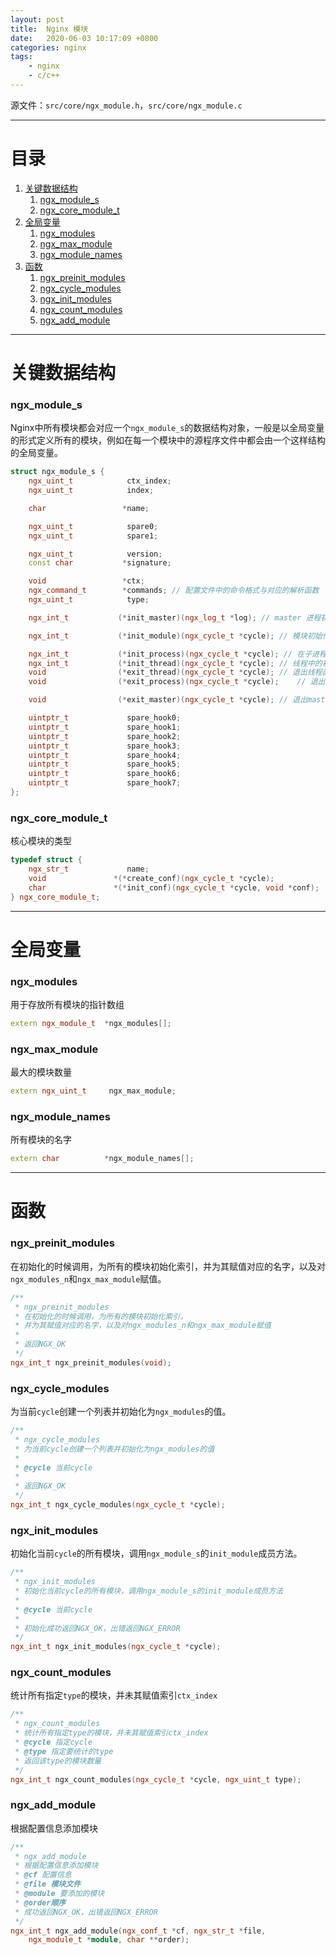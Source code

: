 ```yaml
---
layout: post
title:  Nginx 模块
date:   2020-06-03 10:17:09 +0800
categories: nginx
tags:
	- nginx
	- c/c++
---
```


源文件：`src/core/ngx_module.h`，`src/core/ngx_module.c`

---

# 目录

1. [关键数据结构](#关键数据结构)
   1. [ngx_module_s](#ngx_module_s)
   2. [ngx_core_module_t](#ngx_core_module_t)
2. [全局变量](#全局变量)
   1. [ngx_modules](#ngx_module_names)
   2. [ngx_max_module](#ngx_max_module)
   3. [ngx_module_names](#ngx_module_names)
3. [函数](#函数)
   1. [ngx_preinit_modules](#ngx_preinit_modules)
   2. [ngx_cycle_modules](#ngx_cycle_modules)
   3. [ngx_init_modules](#ngx_init_modules)
   4. [ngx_count_modules](#ngx_count_modules)
   5. [ngx_add_module](#ngx_add_module)

---

# 关键数据结构

### ngx_module_s

Nginx中所有模块都会对应一个`ngx_module_s`的数据结构对象，一般是以全局变量的形式定义所有的模块，例如在每一个模块中的源程序文件中都会由一个这样结构的全局变量。

```c++
struct ngx_module_s {
    ngx_uint_t            ctx_index;
    ngx_uint_t            index;

    char                 *name;

    ngx_uint_t            spare0;
    ngx_uint_t            spare1;

    ngx_uint_t            version;
    const char           *signature;

    void                 *ctx;
    ngx_command_t        *commands; // 配置文件中的命令格式与对应的解析函数 
    ngx_uint_t            type;

    ngx_int_t           (*init_master)(ngx_log_t *log); // master 进程初始化函数

    ngx_int_t           (*init_module)(ngx_cycle_t *cycle); // 模块初始化函数

    ngx_int_t           (*init_process)(ngx_cycle_t *cycle); // 在子进程中初始化函数
    ngx_int_t           (*init_thread)(ngx_cycle_t *cycle); // 线程中的初始化函数
    void                (*exit_thread)(ngx_cycle_t *cycle);	// 退出线程函数
    void                (*exit_process)(ngx_cycle_t *cycle);	// 退出进程处理函数

    void                (*exit_master)(ngx_cycle_t *cycle);	// 退出master函数

    uintptr_t             spare_hook0;
    uintptr_t             spare_hook1;
    uintptr_t             spare_hook2;
    uintptr_t             spare_hook3;
    uintptr_t             spare_hook4;
    uintptr_t             spare_hook5;
    uintptr_t             spare_hook6;
    uintptr_t             spare_hook7;
};
```

### ngx_core_module_t

核心模块的类型

```c++
typedef struct {
    ngx_str_t             name;
    void               *(*create_conf)(ngx_cycle_t *cycle);
    char               *(*init_conf)(ngx_cycle_t *cycle, void *conf);
} ngx_core_module_t;
```

---

# 全局变量

### ngx_modules

用于存放所有模块的指针数组

```c++
extern ngx_module_t  *ngx_modules[];
```

### ngx_max_module

最大的模块数量

```c++
extern ngx_uint_t     ngx_max_module;
```

### ngx_module_names

所有模块的名字

```c++
extern char          *ngx_module_names[];
```

---

# 函数

### ngx_preinit_modules

在初始化的时候调用，为所有的模块初始化索引，并为其赋值对应的名字，以及对`ngx_modules_n`和`ngx_max_module`赋值。

```c++
/**
 * ngx_preinit_modules
 * 在初始化的时候调用，为所有的模块初始化索引，
 * 并为其赋值对应的名字，以及对ngx_modules_n和ngx_max_module赋值
 * 
 * 返回NGX_OK
 */
ngx_int_t ngx_preinit_modules(void);
```

### ngx_cycle_modules

为当前`cycle`创建一个列表并初始化为`ngx_modules`的值。

```c++
/**
 * ngx_cycle_modules
 * 为当前cycle创建一个列表并初始化为ngx_modules的值
 *
 * @cycle 当前cycle
 * 
 * 返回NGX_OK
 */
ngx_int_t ngx_cycle_modules(ngx_cycle_t *cycle);
```

### ngx_init_modules

初始化当前`cycle`的所有模块，调用`ngx_module_s`的`init_module`成员方法。

```c++
/**
 * ngx_init_modules
 * 初始化当前cycle的所有模块，调用ngx_module_s的init_module成员方法
 *
 * @cycle 当前cycle
 *
 * 初始化成功返回NGX_OK，出错返回NGX_ERROR
 */
ngx_int_t ngx_init_modules(ngx_cycle_t *cycle);
```

### ngx_count_modules

统计所有指定`type`的模块，并未其赋值索引`ctx_index`

```c++
/**
 * ngx_count_modules
 * 统计所有指定type的模块，并未其赋值索引ctx_index
 * @cycle 指定cycle
 * @type 指定要统计的type
 * 返回该type的模块数量
 */
ngx_int_t ngx_count_modules(ngx_cycle_t *cycle, ngx_uint_t type);
```

### ngx_add_module

根据配置信息添加模块

```c++
/**
 * ngx_add_module
 * 根据配置信息添加模块
 * @cf 配置信息
 * @file 模块文件
 * @module 要添加的模块
 * @order顺序
 * 成功返回NGX_OK，出错返回NGX_ERROR
 */
ngx_int_t ngx_add_module(ngx_conf_t *cf, ngx_str_t *file,
    ngx_module_t *module, char **order);
```
